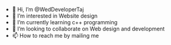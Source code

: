 - 👋 Hi, I’m @WedDeveloperTaj
- 👀 I’m interested in Website design
- 🌱 I’m currently learning c++ programming
- 💞️ I’m looking to collaborate on Web design and development
- 📫 How to reach me by mailing me

<!---
WedDeveloperTaj/WedDeveloperTaj is a ✨ special ✨ repository because its `README.md` (this file) appears on your GitHub profile.
You can click the Preview link to take a look at your changes.
--->
